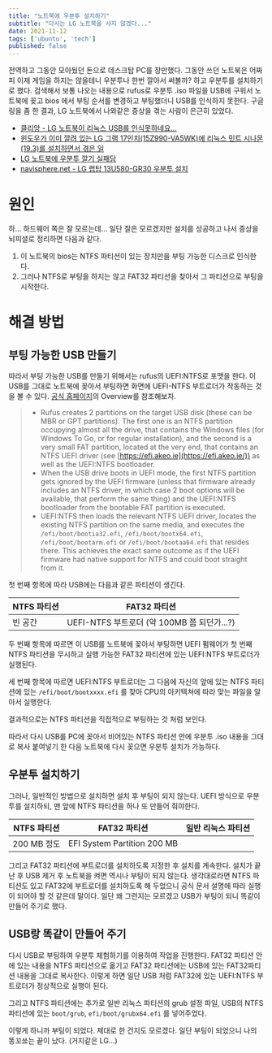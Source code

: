 ```yaml
---
title: "노트북에 우분투 설치하기"
subtitle: "다시는 LG 노트북을 사지 않겠다..."
date: 2021-11-12
tags: ['ubuntu', 'tech']
published: false
---
```


전역하고 그동안 모아뒀던 돈으로 데스크탑 PC를 장만했다. 그동안 쓰던 노트북은 어짜피 이제 게임을 하지는 않을테니 우분투나 한번 깔아서 써볼까? 하고 우분투를 설치하기로 했다. 검색해서 보통 나오는 내용으로 rufus로 우분투 .iso 파일을 USB에 구워서 노트북에 꽂고 bios 에서 부팅 순서를 변경하고 부팅했더니 USB를 인식하지 못한다. 구글링을 좀 한 결과, LG 노트북에서 나와같은 증상을 겪는 사람이 은근히 있었다.



- [클리앙 - LG 노트북이 리눅스 USB를 인식못하네요...](https://www.clien.net/service/board/cm_linux/12324583)
- [윈도우가 이미 깔려 있는 LG 그램 17인치(15Z990-VA5WK)에 리눅스 민트 시나몬(19.3)를 설치하면서 겪은 일](https://luxurycoop.tistory.com/41)
- [LG 노트북에 우분투 깔기 실패담](https://www.ds2wgv.info/1661)
- [navisphere.net - LG 랩탑 13U580-GR30 우분투 설치](http://www.navisphere.net/6126/lg-%eb%9e%a9%ed%83%91-13u580-gr30-%ec%9a%b0%eb%b6%84%ed%88%ac-%ec%84%a4%ec%b9%98/)



# 원인

하... 하드웨어 쪽은 잘 모르는데... 일단 잘은 모르겠지만 설치를 성공하고 나서 증상을 뇌피셜로 정리하면 다음과 같다.



1. 이 노트북의 bios는 NTFS 파티션이 있는 장치만을 부팅 가능한 디스크로 인식한다.
2. 그러나 NTFS로 부팅을 하지는 않고 FAT32 파티션을 찾아서 그 파티션으로 부팅을 시작한다.



# 해결 방법

## 부팅 가능한 USB 만들기

따라서 부팅 가능한 USB를 만들기 위해서는 rufus의 UEFI:NTFS로 포맷을 한다. 이 USB를 그대로 노트북에 꽂아서 부팅하면 화면에 UEFI-NTFS 부트로더가 작동하는 것을 볼 수 있다. [공식 홈페이지](https://github.com/pbatard/uefi-ntfs)의 Overview를 참조해보자.



> * Rufus creates 2 partitions on the target USB disk (these can be MBR or GPT partitions). The first one is an NTFS partition occupying almost all the drive, that contains the Windows files (for Windows To Go, or for regular installation), and the second is a very small FAT partition, located at the very end, that contains an NTFS UEFI driver (see [https://efi.akeo.ie](https://efi.akeo.ie/)) as well as the UEFI:NTFS bootloader.
> * When the USB drive boots in UEFI mode, the first NTFS partition gets ignored by the UEFI firmware (unless that firmware already includes an NTFS driver, in which case 2 boot options will be available, that perform the same thing) and the UEFI:NTFS bootloader from the bootable FAT partition is executed.
> * UEFI:NTFS then loads the relevant NTFS UEFI driver, locates the existing NTFS partition on the same media, and executes the `/efi/boot/bootia32.efi`, `/efi/boot/bootx64.efi`, `/efi/boot/bootarm.efi` or `/efi/boot/bootaa64.efi` that resides there. This achieves the exact same outcome as if the UEFI firmware had native support for NTFS and could boot straight from it.



첫 번째 항목에 따라 USB에는 다음과 같은 파티션이 생긴다.

| NTFS 파티션 | FAT32 파티션                                |
| ----------- | ------------------------------------------- |
| 빈 공간     | UEFI-NTFS 부트로더 (약 100MB 쯤 되던가...?) |

두 번째 항목에 따르면 이 USB를 노트북에 꽂아서 부팅하면 UEFI 펌웨어가 첫 번째 NTFS 파티션을 무시하고 실행 가능한 FAT32 파티션에 있는 UEFI:NTFS 부트로더가 실행된다.

세 번째 항목에 따르면 UEFI:NTFS 부트로더는 그 다음에 자신의 앞에 있는 NTFS 파티션에 있는 `/efi/boot/bootxxxx.efi` 를 찾아 CPU의 아키텍쳐에 따라 맞는 파일을 알아서 실행한다.

결과적으로는 NTFS 파티션을 직접적으로 부팅하는 것 처럼 보인다.



따라서 다시 USB를 PC에 꽂아서 비어있는 NTFS 파티션 안에 우분투 .iso 내용을 그대로 복사 붙여넣기 한 다음 노트북에 다시 꽂으면 우분투 설치가 가능하다.



## 우분투 설치하기

그러나, 일반적인 방법으로 설치하면 설치 후 부팅이 되지 않는다. UEFI 방식으로 우분투를 설치하되, 맨 앞에 NTFS 파티션을 하나 또 만들어 줘야한다.



| NTFS 파티션 | FAT32 파티션                | 일반 리눅스 파티션 |
| ----------- | --------------------------- | ------------------ |
| 200 MB 정도 | EFI System Partition 200 MB |                    |



그리고 FAT32 파티션에 부트로더를 설치하도록 지정한 후 설치를 계속한다. 설치가 끝난 후 USB 제거 후 노트북을 켜면 역시나 부팅이 되지 않는다. 생각대로라면 NTFS 파티션도 있고 FAT32에 부트로더를 설치하도록 해 두었으니 공식 문서 설명에 따라 실행이 되어야 할 것 같은데 말이다. 일단 왜 그런지는 모르겠고 USB가 부팅이 되니 똑같이 만들어 주기로 했다.



## USB랑 똑같이 만들어 주기

다시 USB로 부팅하여 우분투 체험하기를 이용하여 작업을 진행한다. FAT32 파티션 안에 있는 내용을 NTFS 파티션으로 옮기고 FAT32 파티션에는 USB에 있는 FAT32파티션 내용을 그대로 복사한다. 이렇게 하면 일단 USB 처럼 FAT32에 있는 UEFI:NTFS 부트로더가 정상적으로 실행이 된다.



그리고 NTFS 파티션에는 추가로 일반 리눅스 파티션의 grub 설정 파일, USB의 NTFS 파티션에 있는 `boot/grub`, `efi/boot/grubx64.efi` 를 넣어주었다.



이렇게 하니까 부팅이 되었다. 제대로 한 건지도 모르겠다. 일단 부팅이 되었으니 나의 똥꼬쑈는 끝이 났다. (거지같은 LG...)

